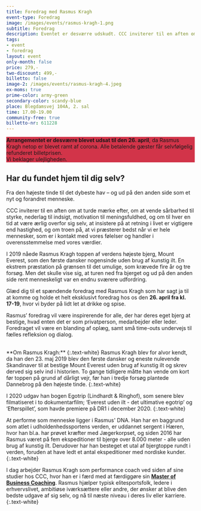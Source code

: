 ```yaml
---
title: Foredrag med Rasmus Kragh
event-type: Foredrag
image: /images/events/rasmus-kragh-1.png
subtitle: Foredrag
description: Eventet er desværre udskudt. CCC inviterer til en aften om at turde mærke efter, om at vende sårbarhed til styrke, nederlag til indsigt, motivation til meningsfuldhed, og om til hver en tid at være ærlig overfor sig selv, at insistere på at retning i livet er vigtigere end hastighed, og om troen på, at vi præsterer bedst når vi er hele mennesker, som er i kontakt med vores følelser og handler i overensstemmelse med vores værdier.
tags:
- event
- foredrag
layout: event
only-month: false
price: 279,-
two-discount: 499,-
billetto: false
image-2: /images/events/rasmus-kragh-4.jpeg
ex-moms: true
prime-color: army-green
secondary-color: scandy-blue
place: Blegdamsvej 104A, 2. sal
time: 17.00-19.00
community-free: true
billetto-nr: 611228
---
```

<div class="p-4 mb-3" style="background-color: #D23449;"><p class="text-white mb-0">
<b>Arrangementet er desværre blevet udsat til den 26. april</b>, da Rasmus Kragh netop er blevet ramt af corona. Alle betalende gæster får selvfølgelig refunderet billetprisen.<br>Vi beklager ulejligheden.</p></div>
<div class="bg-army-green p-4 mb-3">
<h2 class="text-white">Har du fundet hjem til dig selv?</h2>
<p class="fs-6 text-white">Fra den højeste tinde til det dybeste hav – og ud på den anden side som et nyt og forandret menneske.</p>

<p class="text-white">
CCC inviterer til en aften om at turde mærke efter, om at vende sårbarhed til styrke, nederlag til indsigt, motivation til meningsfuldhed, og om til hver en tid at være ærlig overfor sig selv, at insistere på at retning i livet er vigtigere end hastighed, og om troen på, at vi præsterer bedst når vi er hele mennesker, som er i kontakt med vores følelser og handler i overensstemmelse med vores værdier.
</p>
 
<p class="text-white">
I 2019 nåede Rasmus Kragh toppen af verdens højeste bjerg, Mount Everest, som den første dansker nogensinde uden brug af kunstig ilt. En ekstrem præstation på grænsen til det umulige, som krævede fire år og tre forsøg. Men det skulle vise sig, at turen ned fra bjerget og ud på den anden side rent menneskeligt var en endnu sværere udfordring.
</p>
 
<p class="text-white">
Glæd dig til et spændende foredrag med Rasmus Kragh som har sagt ja til at komme og holde et helt eksklusivt foredrag hos os den <b>26. april fra kl. 17-19</b>, hvor vi byder på lidt let at drikke og spise.
</p>
 
<p class="text-white">
Rasmus’ foredrag vil være inspirerende for alle, der har deres eget bjerg at bestige, hvad enten det er som privatperson, medarbejder eller leder. Foredraget vil være en blanding af oplæg, samt små time-outs undervejs til fælles refleksion og dialog.
</p>
</div>
<br>
**Om Rasmus Kragh:**
{:.text-white}
Rasmus Kragh blev for alvor kendt, da han den 23. maj 2019 blev den første dansker og eneste nulevende Skandinaver til at bestige Mount Everest uden brug af kunstig ilt og skrev derved sig selv ind i historien. To gange tidligere måtte han vende om kort før toppen på grund af dårligt vejr, før han i tredje forsøg plantede Dannebrog på den højeste tinde.
{:.text-white}

I 2020 udgav han bogen Egotrip (Lindhardt & Ringhof), som senere blev filmatiseret i to dokumentarfilm; ‘Everest uden ilt - det ultimative egotrip’ og ‘Efterspillet’, som havde premiere på DR1 i december 2020.
{:.text-white}

At performe som menneske ligger i Rasmus' DNA. Han har en baggrund som atlet i udholdenhedssportens verden, er uddannet sergent i Hæren, hvor han bl.a. har prøvet kræfter med Jægerkorpset, og siden 2016 har Rasmus været på fem ekspeditioner til bjerge over 8.000 meter - alle uden brug af kunstig ilt. Derudover har han besteget et utal af bjergtoppe rundt i verden, foruden at have ledt et antal ekspeditioner med nordiske kunder.
{:.text-white}

I dag arbejder Rasmus Kragh som performance coach ved siden af sine studier hos CCC, hvor han er i færd med at færdiggøre sin <a class="hover-underlined-white" href="/academy/master-of-business-coaching/"><b>Master of Business Coaching</b></a>. Rasmus hjælper typisk elitesportsfolk, ledere i erhvervslivet, ambitiøse iværksættere eller andre, der ønsker at blive den bedste udgave af sig selv, og nå til næste niveau i deres liv eller karriere.
{:.text-white}
